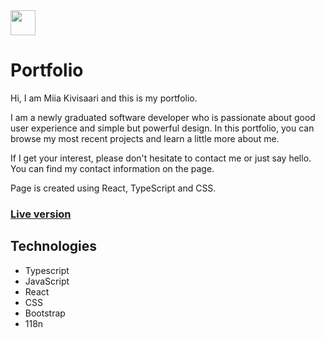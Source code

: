 <img src="src/assets/logo.png" width="40" height="40"/>

# Portfolio

Hi, I am Miia Kivisaari and this is my portfolio.

I am a newly graduated software developer who is passionate about good user experience and simple but powerful design.
In this portfolio, you can browse my most recent projects and learn a little more about me.

If I get your interest, please don't hesitate to contact me or just say hello. You can find my contact information on the page.

Page is created using React, TypeScript and CSS.

### [Live version](https://miianyy.github.io/portfolio/)

## Technologies

- Typescript
- JavaScript
- React
- CSS
- Bootstrap
- 118n
